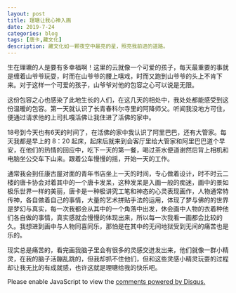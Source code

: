 ```yaml
---
layout: post
title: 理瑭让我心神入画
date: 2019-7-24
categories: blog
tags: [唐卡,藏文化]
description: 藏文化如一颗夜空中最亮的星，照亮我前进的道路。
---
```



生在理瑭的人是要有多幸福啊！这里的云就像一个可爱的孩子，每天最重要的事就是缠着山爷爷玩耍，时而在山爷爷的腰上嘻戏，时而又跑到山爷爷的头上不肯下来。对于这样一个可爱的孩子，山爷爷对他的包容之心可以说是无限。

这份包容之心也感染了此地生长的人们，在这几天的相处中，我处处都能感受到这份温暧的包容。第一天就认识了长青春科尔寺里的阿降师父。听闻我没地方可住，便通过请求他的上司扎嘎活佛让我住进了活佛的家中。

18号到今天也有6天的时间了，在活佛的家中我认识了阿里巴巴，还有大管家。每天我都是早上的 8：20 起床，起床后就来到会客厅里给大管家和阿里巴巴道个早安，在他们的热情的回应中，吃下一天的第一餐，喝过茶水便道谢然后背上相机和电脑坐公交车下山来。跟着公车慢慢的摇，开始一天的工作。

通常我会到任康古屋对面的青年书店坐上一天的时间，专心做着设计，时不时云二楼的唐卡协会对着其中的一个唐卡发呆，这种发呆是入画一般的痴迷，画中的景如极乐世界一样的美丽，唐卡是一种极讲究工笔和神态的心灵表现画作，人物通常特传神，各自做着自己的事情，大量的艺术拼贴手法的运用，体现了梦与佛的的世界是梦幻与真实，每一次我都会从其中的一个角落中出发，休会画中人物的衣着种他们各自做的事情，真实感就会慢慢的体现出来，所以每一次我看一画都会比较的久。我想进到画中与人物同喜同乐，那怕是在其中的无间地狱受到无间的痛苦也是乐的。

现实总是痛苦的，看完画我脑子里会有很多的灵感交迸发出来，他们就像一群小精灵，在我的脑子活蹦乱跳的，但我却抓不住他们，但和这些灵感小精灵玩耍的过程却让我无比的有成就感，也许这就是理瑭给我的快乐吧。



<script id="dsq-count-scr" src="//huiweishijie.disqus.com/count.js" async></script>

<div id="disqus_thread"></div>
<script>

/**
*  RECOMMENDED CONFIGURATION VARIABLES: EDIT AND UNCOMMENT THE SECTION BELOW TO INSERT DYNAMIC VALUES FROM YOUR PLATFORM OR CMS.
*  LEARN WHY DEFINING THESE VARIABLES IS IMPORTANT: https://disqus.com/admin/universalcode/#configuration-variables*/
/*
var disqus_config = function () {
this.page.url = PAGE_URL;  // Replace PAGE_URL with your page's canonical URL variable
this.page.identifier = PAGE_IDENTIFIER; // Replace PAGE_IDENTIFIER with your page's unique identifier variable
};
*/
(function() { // DON'T EDIT BELOW THIS LINE
var d = document, s = d.createElement('script');
s.src = 'https://huiweishijie.disqus.com/embed.js';
s.setAttribute('data-timestamp', +new Date());
(d.head || d.body).appendChild(s);
})();
</script>
<noscript>Please enable JavaScript to view the <a href="https://disqus.com/?ref_noscript">comments powered by Disqus.</a></noscript>


